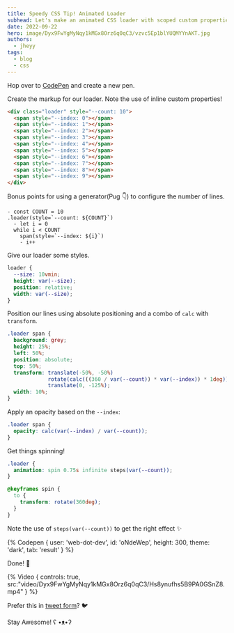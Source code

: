 ```yaml
---
title: Speedy CSS Tip! Animated Loader
subhead: Let's make an animated CSS loader with scoped custom properties and animation-timing-function
date: 2022-09-22
hero: image/Dyx9FwYgMyNqy1kMGx8Orz6q0qC3/vzvc5Ep1blYUQMYYnAKT.jpg
authors:
  - jheyy
tags: 
  - blog
  - css
---
```

Hop over to [CodePen](https://pen.new) and create a new pen.

Create the markup for our loader. Note the use of inline custom properties!

```html
<div class="loader" style="--count: 10">
  <span style="--index: 0"></span>
  <span style="--index: 1"></span>
  <span style="--index: 2"></span>
  <span style="--index: 3"></span>
  <span style="--index: 4"></span>
  <span style="--index: 5"></span>
  <span style="--index: 6"></span>
  <span style="--index: 7"></span>
  <span style="--index: 8"></span>
  <span style="--index: 9"></span>
</div>

```

Bonus points for using a generator(Pug 👇) to configure the number of lines.

```pug
- const COUNT = 10
.loader(style=`--count: ${COUNT}`)
  - let i = 0
  while i < COUNT
    span(style=`--index: ${i}`)
    - i++
```

Give our loader some styles.

```css
loader {
  --size: 10vmin;
  height: var(--size);
  position: relative;
  width: var(--size);
}
```

Position our lines using absolute positioning and a combo of `calc` with `transform`.

```css
.loader span {
  background: grey;
  height: 25%;
  left: 50%;
  position: absolute;
  top: 50%;
  transform: translate(-50%, -50%)
             rotate(calc(((360 / var(--count)) * var(--index)) * 1deg))
             translate(0, -125%);
  width: 10%;
}
```

Apply an opacity based on the `--index`:

```css
.loader span {
  opacity: calc(var(--index) / var(--count));
} 
```

Get things spinning!

```css
.loader {
  animation: spin 0.75s infinite steps(var(--count));
}

@keyframes spin {
  to {
    transform: rotate(360deg);
  }
}
```

Note the use of `steps(var(--count))` to get the right effect ✨

{% Codepen {
  user: 'web-dot-dev',
  id: 'oNdeWep',
  height: 300,
  theme: 'dark',
  tab: 'result'
} %}

Done! 🎉

{% Video {
    controls: true,
    src:"video/Dyx9FwYgMyNqy1kMGx8Orz6q0qC3/Hs8ynufhs5B9PA0GSnZ8.mp4"
  }
%}

Prefer this in [tweet form](https://twitter.com/jh3yy/status/1513599688662044684)? 🐦

Stay Awesome! ʕ •ᴥ•ʔ
